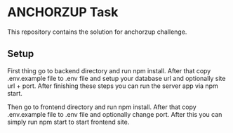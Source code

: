 # ANCHORZUP Task

This repository contains the solution for anchorzup challenge.

## Setup

First thing go to backend directory and run npm install. After that copy .env.example file to .env file and setup your database url and optionally site url + port.
After finishing these steps you can run the server app via npm start.

Then go to frontend directory and run npm install. After that copy .env.example file to .env file and optionally change port. After this you can simply run npm start to start frontend site.
